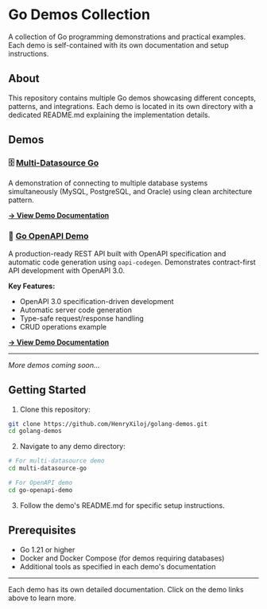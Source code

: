 # Go Demos Collection

A collection of Go programming demonstrations and practical examples. Each demo is self-contained with its own documentation and setup instructions.

## About

This repository contains multiple Go demos showcasing different concepts, patterns, and integrations. Each demo is located in its own directory with a dedicated README.md explaining the implementation details.

## Demos

### 🗄️ [Multi-Datasource Go](./multi-datasource-go)
A demonstration of connecting to multiple database systems simultaneously (MySQL, PostgreSQL, and Oracle) using clean architecture pattern.

**[→ View Demo Documentation](./multi-datasource-go/README.md)**

### 🔌 [Go OpenAPI Demo](./go-openapi-demo)
A production-ready REST API built with OpenAPI specification and automatic code generation using `oapi-codegen`. Demonstrates contract-first API development with OpenAPI 3.0.

**Key Features:**
- OpenAPI 3.0 specification-driven development
- Automatic server code generation
- Type-safe request/response handling
- CRUD operations example

**[→ View Demo Documentation](./go-openapi-demo/README.md)**

---

*More demos coming soon...*

## Getting Started

1. Clone this repository:
```bash
git clone https://github.com/HenryXiloj/golang-demos.git
cd golang-demos
```

2. Navigate to any demo directory:
```bash
# For multi-datasource demo
cd multi-datasource-go

# For OpenAPI demo
cd go-openapi-demo
```

3. Follow the demo's README.md for specific setup instructions.

## Prerequisites

- Go 1.21 or higher
- Docker and Docker Compose (for demos requiring databases)
- Additional tools as specified in each demo's documentation

---

Each demo has its own detailed documentation. Click on the demo links above to learn more.
